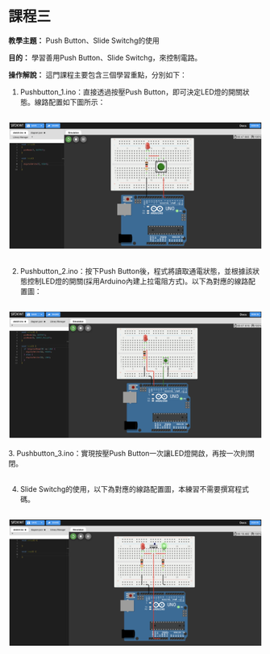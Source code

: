 # 課程三

**教學主題：** Push Button、Slide Switchg的使用
	
**目的：** 學習善用Push Button、Slide Switchg，來控制電路。

**操作解說：** 這門課程主要包含三個學習重點，分別如下：
1. Pushbutton_1.ino：直接透過按壓Push Button，即可決定LED燈的開關狀態。線路配置如下圖所示：
<br>
<div align="center">
	<img src="./Wokwi截圖1.png" alt="Editor" width="500">
</div>
<br>

2. Pushbutton_2.ino：按下Push Button後，程式將讀取通電狀態，並根據該狀態控制LED燈的開關(採用Arduino內建上拉電阻方式)。以下為對應的線路配置圖：
<br>
<div align="center">
	<img src="./Wokwi截圖2.png" alt="Editor" width="500">
</div>
<br>
3. Pushbutton_3.ino：實現按壓Push Button一次讓LED燈開啟，再按一次則關閉。<br>
<br>

4. Slide Switchg的使用，以下為對應的線路配置圖，本練習不需要撰寫程式碼。
<br>
<div align="center">
	<img src="./Wokwi截圖3.png" alt="Editor" width="500">
</div>
<br>
